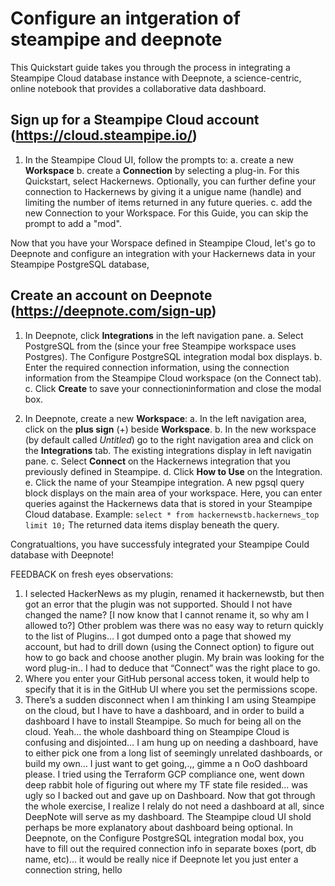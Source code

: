 # Configure an intgeration of steampipe and deepnote 

This Quickstart guide takes you through the process in integrating a Steampipe Cloud database instance with Deepnote, a science-centric, online notebook that provides a collaborative data dashboard.

## Sign up for a Steampipe Cloud account (https://cloud.steampipe.io/)

1. In the Steampipe Cloud UI, follow the prompts to:
  a. create a new **Workspace**
  b. create a **Connection** by selecting a plug-in. For this Quickstart, select Hackernews. Optionally, you can further define your connection to Hackernews by giving it a unigue name (handle) and limiting the number of items returned in any future queries. 
  c. add the new Connection to your Workspace.
For this Guide, you can skip the prompt to add a "mod".

Now that you have your Worspace defined in Steampipe Cloud, let's go to Deepnote and configure an integration with your Hackernews data in your Steampipe PostgreSQL database,

## Create an account on Deepnote (https://deepnote.com/sign-up)

1. In Deepnote, click **Integrations** in the left navigation pane.
  a. Select PostgreSQL from the (since your free Steampipe workspace uses Postgres).
  The Configure PostgreSQL integration modal box displays.
  b. Enter the required connection information, using the connection information from the Steampipe Cloud workspace (on the Connect tab).
  c. Click **Create** to save your connectioninformation and close the modal box.
  
2. In Deepnote, create a new **Workspace**:
  a. In the left navigation area, click on the **plus sign** (+) beside **Workspace**.
  b. In the new workspace (by default called *Untitled*) go to the right navigation area and click on the **Integrations** tab.
  The existing integrations display in left navigatin pane.
  c. Select **Connect** on the Hackernews integration that you previously defined in Steampipe.
  d. Click **How to Use** on the Integration.
  e. Click the name of your Steampipe integration.
  A new pgsql query block displays on the main area of your workspace. Here, you can enter queries against the Hackernews data that is stored in your Steampipe Cloud database. Example: `select * from hackernewstb.hackernews_top limit 10;`
The returned data items display beneath the query.

Congratualtions, you have successfuly integrated your Steampipe Could database with Deepnote!



FEEDBACK on fresh eyes observations:

1. I selected HackerNews as my plugin, renamed it hackernewstb, but then got an error that the plugin was not supported. Should I not have changed the name? [I now know that I cannot rename it, so why am I allowed to?] Other problem was there was no easy way to return quickly to the list of Plugins… I got dumped onto a page that showed my account, but had to drill down (using the Connect option) to figure out how to go back and choose another plugin. My brain was looking for the word plug-in.. I had to deduce that “Connect” was the right place to go.
2. Where you enter your GitHub personal access token, it would help to specify that it is in the GitHub UI where you set the permissions scope.
3. There’s a sudden disconnect when I am thinking I am using Steampipe on the cloud, but I have to have a dashboard, and in order to build a dashboard I have to install Steampipe. So much for being all on the cloud. Yeah… the whole dashboard thing on Steampipe Cloud is confusing and disjointed… I am hung up on needing a dashboard, have to either pick one from a long list of seemingly unrelated dashboards, or build my own… I just want to get going,.,, gimme a n OoO dashboard please. I tried using the Terraform GCP compliance one, went down deep rabbit hole of figuring out where my TF state file resided... was ugly so I backed out and gave up on Dashboard. Now that  got through the whole exercise, I realize I relaly do not need a dashboard at all, since DeepNote will serve as my dashboard. The Steampipe cloud UI shold perhaps be more explanatory about dashboard being optional. 
In Deepnote, on the Configure PostgreSQL integration modal box, you have to fill out the required connection info in separate boxes (port, db name, etc)... it would be really nice if Deepnote let you just enter a connection string, hello
